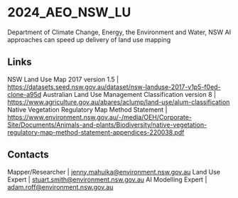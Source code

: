 # 2024_AEO_NSW_LU
Department of Climate Change, Energy, the Environment and Water, NSW
AI approaches can speed up delivery of land use mapping
## Links
NSW Land Use Map 2017 version 1.5 | https://datasets.seed.nsw.gov.au/dataset/nsw-landuse-2017-v1p5-f0ed-clone-a95d
Australian Land Use Management Classification version 8 | https://www.agriculture.gov.au/abares/aclump/land-use/alum-classification
Native Vegetation Regulatory Map Method Statement | https://www.environment.nsw.gov.au/-/media/OEH/Corporate-Site/Documents/Animals-and-plants/Biodiversity/native-vegetation-regulatory-map-method-statement-appendices-220038.pdf
## Contacts
Mapper/Researcher | jenny.mahuika@environment.nsw.gov.au
Land Use Expert | stuart.smith@environment.nsw.gov.au
AI Modelling Expert | adam.roff@environment.nsw.gov.au
